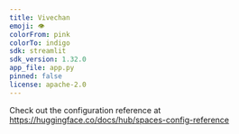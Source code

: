```yaml
---
title: Vivechan
emoji: 👁
colorFrom: pink
colorTo: indigo
sdk: streamlit
sdk_version: 1.32.0
app_file: app.py
pinned: false
license: apache-2.0
---
```


Check out the configuration reference at https://huggingface.co/docs/hub/spaces-config-reference

